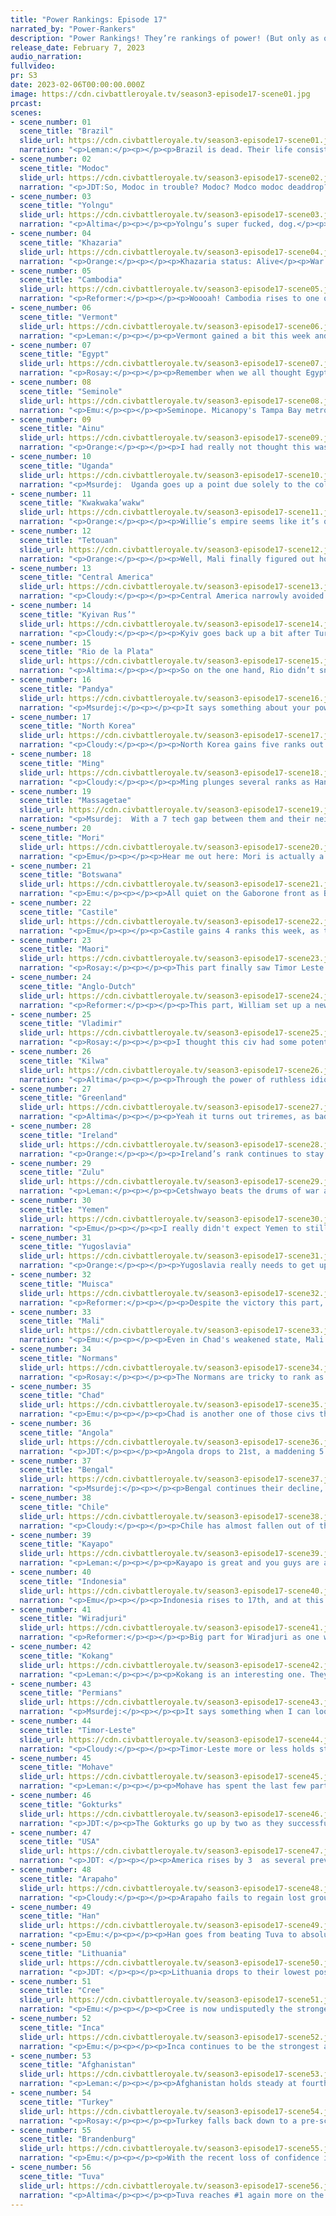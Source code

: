 ```yaml
---
title: "Power Rankings: Episode 17"
narrated_by: "Power-Rankers"
description: "Power Rankings! They’re rankings of power! (But only as of the instant of the end of the previous episode, as these are not meant to be future predictions!) Power Rankings!"
release_date: February 7, 2023
audio_narration:
fullvideo:
pr: S3
date: 2023-02-06T00:00:00.000Z
image: https://cdn.civbattleroyale.tv/season3-episode17-scene01.jpg
prcast:
scenes:
- scene_number: 01
  scene_title: "Brazil"
  slide_url: https://cdn.civbattleroyale.tv/season3-episode17-scene01.jpg
  narration: "<p>Leman:</p><p></p><p>Brazil is dead. Their life consisted of a distinct lack of settling, which was bad, but it was the donation of Sao Salvador to the Inca that really sealed the deal, and dashed all of Pedro’s hopes and dreams. The rest of their existence was a quiet one, as if they were just waiting for Kayapo to put them out of their mystery, which, on turn 228, finally happened.</p><p></p><p>Perhaps it was a good thing, though, that Pedro I wasn’t able to live up to Pedro II’s lofty standard that was set all the way back in Mk 2. Can CBR really survive another Carnival? Can we stand to see the map painted green again? I mean probably, but Pedro I is not going to do it.</p><p></p><p>F</p>"
- scene_number: 02
  scene_title: "Modoc"
  slide_url: https://cdn.civbattleroyale.tv/season3-episode17-scene02.jpg
  narration: "<p>JDT:So, Modoc in trouble? Modoc? Modco modoc deaddrop? Surrounded, city low HP? Problem? No! Modok! Too strong! 120023u08 production, infinite troop! In undergorund punker, troop! No dead, step 1 world dominate! Become, come cum one world comanche cree mohave! Buzz buzz! Sweeping time! Sweepssjdkfjoi! fjdsjfdjsfl</p>"
- scene_number: 03
  scene_title: "Yolngu"
  slide_url: https://cdn.civbattleroyale.tv/season3-episode17-scene03.jpg
  narration: "<p>Altima</p><p></p><p>Yolngu’s super fucked, dog.</p><p>Really, really, fucked.</p><p>Prime those F keys, dudes.</p>"
- scene_number: 04
  scene_title: "Khazaria"
  slide_url: https://cdn.civbattleroyale.tv/season3-episode17-scene04.jpg
  narration: "<p>Orange:</p><p></p><p>Khazaria status: Alive</p><p>War status: Not at war with Turkey, the Permians, Massagetae, or Afghanistan.</p>"
- scene_number: 05
  scene_title: "Cambodia"
  slide_url: https://cdn.civbattleroyale.tv/season3-episode17-scene05.jpg
  narration: "<p>Reformer:</p><p></p><p>Woooah! Cambodia rises to one of their best spots ever, thanks to some civs entering death’s door. Modoc is about to get suddenly merced, Yolngu is on its last legs, and…the third one Cambodia passed…Khazaria? Huh, well, chalk it up to stock market uncertainty. Kokang seems to like keeping a pet around, so expect Cambodia to climb a pile of corpses. What a mental image!</p>"
- scene_number: 06
  scene_title: "Vermont"
  slide_url: https://cdn.civbattleroyale.tv/season3-episode17-scene06.jpg
  narration: "<p>Leman:</p><p></p><p>Vermont gained a bit this week and I think that’s due to Yolngu and Modoc’s collapse, but I don’t care enough about Vermont to check. 52nd or 51st, they’re still ass.</p>"
- scene_number: 07
  scene_title: "Egypt"
  slide_url: https://cdn.civbattleroyale.tv/season3-episode17-scene07.jpg
  narration: "<p>Rosay:</p><p></p><p>Remember when we all thought Egypt was going to be a game winning contender, then thought they were going to die at the hands of Turkey? Well the latter is still going to happen just a matter of when.</p>"
- scene_number: 08
  scene_title: "Seminole"
  slide_url: https://cdn.civbattleroyale.tv/season3-episode17-scene08.jpg
  narration: "<p>Emu:</p><p></p><p>Seminope. Micanopy's Tampa Bay metropolis of Cuscowilla continues to juice itself up for the sole purpose of being a nice pickup for FDR. I actually kind of like these guys still. I'm not mad, just disappointed.</p>"
- scene_number: 09
  scene_title: "Ainu"
  slide_url: https://cdn.civbattleroyale.tv/season3-episode17-scene09.jpg
  narration: "<p>Orange:</p><p></p><p>I had really not thought this was gonna happen, but the Gokturks actually did something and took two Ainu cities. I would say “at least that’s the limit of their expansion” but nope, they have boats ready to start going after Sat Poro Pet soon enough. It’s starting to feel like this war might just be a war to eliminate and not just rumpify.</p>"
- scene_number: 10
  scene_title: "Uganda"
  slide_url: https://cdn.civbattleroyale.tv/season3-episode17-scene10.jpg
  narration: "<p>Msurdej:  Uganda goes up a point due solely to the collapse of the Ainu. They’ve made some decent stat gains since last episode, but nothing to write home about. The Rwenzori Mountains are still the biggest boon Idi Amin has to his defense.</p>"
- scene_number: 11
  scene_title: "Kwakwaka’wakw"
  slide_url: https://cdn.civbattleroyale.tv/season3-episode17-scene11.jpg
  narration: "<p>Orange:</p><p></p><p>Willie’s empire seems like it’s quickly collapsing at this point and he’s so in debt that his lands are probably filled with more IOUs than men. It’s uh, not looking good, sadly. At the very least, they still have a bunch more cities, so if they can peace out soon maybe they can build back some semblance of a nation, right? Also as a sidenote, ffs Willie how did Cree settle the Haida island before you, what were you thinking?</p>"
- scene_number: 12
  scene_title: "Tetouan"
  slide_url: https://cdn.civbattleroyale.tv/season3-episode17-scene12.jpg
  narration: "<p>Orange:</p><p></p><p>Well, Mali finally figured out how to capture cities… Think that’s all that needs to be said really. </p>"
- scene_number: 13
  scene_title: "Central America"
  slide_url: https://cdn.civbattleroyale.tv/season3-episode17-scene13.jpg
  narration: "<p>Cloudy:</p><p></p><p>Central America narrowly avoided decapitation this episode thanks to a well-timed peace treaty with the Muisca—had they not pulled that off, they probably would have lost their capital. Still, Morazon came out of the war much diminished, and a recovery is unlikely. At this point we’re just waiting to see who will finish them off, and when.</p>"
- scene_number: 14
  scene_title: "Kyivan Rus’"
  slide_url: https://cdn.civbattleroyale.tv/season3-episode17-scene14.jpg
  narration: "<p>Cloudy:</p><p></p><p>Kyiv goes back up a bit after Turkey’s invasion continues to fail. In fact, Turkey is just embarking tons of land units into the black sea, where they get killed, resulting in a massive reduction in their military score. Wait, where have I seen this before?</p>"
- scene_number: 15
  scene_title: "Rio de la Plata"
  slide_url: https://cdn.civbattleroyale.tv/season3-episode17-scene15.jpg
  narration: "<p>Altima:</p><p></p><p>So on the one hand, Rio didn’t snag any Brazilian clay. That kinda sucks. On the other hand, they kept Tucuman despite the odds, which is fucking phenomenal. They’re still stuck in the middle of stronger powers with nowhere to go but down, but at least the descent is slowed and they didn’t lose any more core cities. This loser’s victory buys them a whole five ranks, which hey, good for them.</p>"
- scene_number: 16
  scene_title: "Pandya"
  slide_url: https://cdn.civbattleroyale.tv/season3-episode17-scene16.jpg
  narration: "<p>Msurdej:</p><p></p><p>It says something about your power when an African navy is able to capture one of your cities, despite you having the better navy. Sure Pandya was able to flip the city back, but it was a loss of population and resources they couldn’t afford if they wanted to make a play at relevancy.</p>"
- scene_number: 17
  scene_title: "North Korea"
  slide_url: https://cdn.civbattleroyale.tv/season3-episode17-scene17.jpg
  narration: "<p>Cloudy:</p><p></p><p>North Korea gains five ranks out of nowhere because they’re one of the only small civs that isn’t currently getting curb stomped by a neighbor. Congratulations, Kim!</p>"
- scene_number: 18
  scene_title: "Ming"
  slide_url: https://cdn.civbattleroyale.tv/season3-episode17-scene18.jpg
  narration: "<p>Cloudy:</p><p></p><p>Ming plunges several ranks as Han troops surround their capital, threatening to begin a full-scale siege at any moment. Han doesn’t have a great track record when it comes to capturing Ming cities—they’ve tried and failed before, and they’ve already taken heavy losses—but they finally have some ranged units, including a trebuchet, in position, and Yongle would be ill-advised to ignore this development. The possibility that Ming could lose its capital is all too real.</p>"
- scene_number: 19
  scene_title: "Massagetae"
  slide_url: https://cdn.civbattleroyale.tv/season3-episode17-scene19.jpg
  narration: "<p>Msurdej:  With a 7 tech gap between them and their neighbor the Permians, Massagetae is going to have a hard time breaking free. Maybe they could go for those enclaves nearby though...</p>"
- scene_number: 20
  scene_title: "Mori"
  slide_url: https://cdn.civbattleroyale.tv/season3-episode17-scene20.jpg
  narration: "<p>Emu</p><p></p><p>Hear me out here: Mori is actually a neat little civ and you should like them. Not because they're good- I would never claim that. They're such a neat little footnote in CBR history. You know what you're getting with Mori- a little civ that will forever be content to just chill on their island and are irrelevant without being abject failures. No Mori, no Lessi. I realize that's not a very good pitch, but that type of thing appeals to me. They're a neat little civ that you can always look over to and go “oh, that's Mori, same as always, hi Motonari.” Very pleasant if you know what to expect, like the guy on your walk home who's always out tending to his garden who you stop to make a little small talk with. His wife, er, capital in this analogy I guess is doing just fine, thank you very much. You hear that Yongle across the street has pulled off a cheeky forward settle right on his island, and you outwardly express sympathy, but really you don't feel too bad because he did the same to his neighbor not too long ago. It can't have been that long ago, can it? He's still the same, after all.</p>"
- scene_number: 21
  scene_title: "Botswana"
  slide_url: https://cdn.civbattleroyale.tv/season3-episode17-scene21.jpg
  narration: "<p>Emu:</p><p></p><p>All quiet on the Gaborone front as Botswana seems, for now at least, to be fending off an invasion from an unquestionably stronger power. It had always been assumed that Cetshwayo would eat Khama's lunch the second the inevitable war was declared, and while the Zulu may still win it in the long run, Botswana is putting up an admirable defense in these crucial opening stages of the war. We can only hope that huge gap right in the middle of their line won't hurt them.</p>"
- scene_number: 22
  scene_title: "Castile"
  slide_url: https://cdn.civbattleroyale.tv/season3-episode17-scene22.jpg
  narration: "<p>Emu</p><p></p><p>Castile gains 4 ranks this week, as they prove they can still fight despite their majorly unfortunate position. They spent this part battling it out with Ireland for their long-lost colony in Brittany, and while this doesn't show any ability to turn their game around, we think it indicates enough gumption that they're at least on even footing with the Anglo-Dutch. While that isn't exactly a huge accomplishment, it may help Isabella survive this brutally violent hell we've set up on the Cylinder for just a little longer.</p>"
- scene_number: 23
  scene_title: "Maori"
  slide_url: https://cdn.civbattleroyale.tv/season3-episode17-scene23.jpg
  narration: "<p>Rosay:</p><p></p><p>This part finally saw Timor Leste prove that they can hang with the big boys, and ended up taking a city off of mainland Australia despite combined Wira/Yonglu resistance and gain a way to access the Indian ocean. This part also saw Maori get kicked off Australia almost entirely. Comparing the two offensives on the same civs, the difference is almost night and day where Timor came out looking like a winner, and Maroi came out looking like a chump. Its not exactly like Maori couldn't have delivered a successful offensive either, as the Wira capital is basically defenseless and Maori took until the end of the part to figure that out. Hell the only way I see this war not being labeled a titanic Maori failure is if Maori gets their shit together and goes full throttle into Wahluu but I just don't see that happening, even if they do make landfall.</p>"
- scene_number: 24
  scene_title: "Anglo-Dutch"
  slide_url: https://cdn.civbattleroyale.tv/season3-episode17-scene24.jpg
  narration: "<p>Reformer:</p><p></p><p>This part, William set up a new home west of Utrecht, on the Bay of Biscay, equipped with plenty of popcorn. Indeed, William spent the whole part watching the Irish and Castilian navies beat up one another. At least each dead unit is a unit that won’t threaten his peace and popcorn.</p>"
- scene_number: 25
  scene_title: "Vladimir"
  slide_url: https://cdn.civbattleroyale.tv/season3-episode17-scene25.jpg
  narration: "<p>Rosay:</p><p></p><p>I thought this civ had some potential during the Permian-Tuvan war, but that really was misplaced as they seemed to lose that golden ticket and exchanged it for a failing war with the Kievan Rus, where they didn't even take a city. Bad civ, future fodder to Lithuania or the Permians.</p>"
- scene_number: 26
  scene_title: "Kilwa"
  slide_url: https://cdn.civbattleroyale.tv/season3-episode17-scene26.jpg
  narration: "<p>Altima</p><p></p><p>Through the power of ruthless idiocy, Kilwa has managed to capture a Pandyan island city. It’s going to flip, but props for the show; it cost Pandya 5 whole ranks despite being a pointless, fleeting deed that serves only to put warmonger points on a civ that cannot pay that check. Their time may well have come and passed, but hey, at least they’re still trying.</p>"
- scene_number: 27
  scene_title: "Greenland"
  slide_url: https://cdn.civbattleroyale.tv/season3-episode17-scene27.jpg
  narration: "<p>Altima</p><p></p><p>Yeah it turns out triremes, as bad at their job as they are, can still accomplish things when you through roughly one billion of them into the meatgrinder. Greenland’s doing fine right now.</p>"
- scene_number: 28
  scene_title: "Ireland"
  slide_url: https://cdn.civbattleroyale.tv/season3-episode17-scene28.jpg
  narration: "<p>Orange:</p><p></p><p>Ireland’s rank continues to stay pretty steady despite their stumble around Oviedo. Honestly having that city flip more really should never have happened, especially to Castile. Collins needs to get his naval tech up soon or else those ships are going to continue to make quick work of his navy.</p>"
- scene_number: 29
  scene_title: "Zulu"
  slide_url: https://cdn.civbattleroyale.tv/season3-episode17-scene29.jpg
  narration: "<p>Leman:</p><p></p><p>Cetshwayo beats the drums of war as he opens up another conflict against Botswana. Like last time, the Zulu lead in just about every stat and Botswana has started the war by losing a ton of military, so odds are looking good that Zulu will be able to snag a city or two. Will this pull Zulu out of complete mediocrity? Probably not, but it’s a good start worth about three ranks.</p>"
- scene_number: 30
  scene_title: "Yemen"
  slide_url: https://cdn.civbattleroyale.tv/season3-episode17-scene30.jpg
  narration: "<p>Emu</p><p></p><p>I really didn't expect Yemen to still be in the same position they were 10 episodes ago now. They still have only a few cities, and they still haven't rushed Turkish Arabia. I kind of expected that they'd've either taken their opportunity or faded into mediocrity by this point, but their stats are still good, their opportunity is still there, and they still have a path to victory. Their success, which was an enigma in the first place, continues to neither break out or collapse despite all odds. What are you, Yemen?</p>"
- scene_number: 31
  scene_title: "Yugoslavia"
  slide_url: https://cdn.civbattleroyale.tv/season3-episode17-scene31.jpg
  narration: "<p>Orange:</p><p></p><p>Yugoslavia really needs to get up and move, their window for attacking the Normans seems well and truly lost, Brandenburg continues to just get stronger, and if they aren’t careful then they are gonna run out of land in the east to Turkey as well. Tick tock Tito, you’re running out of time.</p>"
- scene_number: 32
  scene_title: "Muisca"
  slide_url: https://cdn.civbattleroyale.tv/season3-episode17-scene32.jpg
  narration: "<p>Reformer:</p><p></p><p>Despite the victory this part, I’m disappointed. Muisca had a great shot at the Centroamerican capital. And this disappointment, I imagine, is why they’re going down some ranks - we were assuming they’d go further. Still, Managua isn’t a bad gain, and Central America will be easier to smash next time. In other news, Muisca has researched deep-ocean vessels, settled Azores, and declared war on Castile, so you can see what the AI is thinking. Caravels alone obviously won’t work (unless you’re Kilwa), but Galleons can’t be too far off, and once they get there, I could genuinely see a cross-Atlantic naval campaign happening. Keep your fingers crossed!</p>"
- scene_number: 33
  scene_title: "Mali"
  slide_url: https://cdn.civbattleroyale.tv/season3-episode17-scene33.jpg
  narration: "<p>Emu:</p><p></p><p>Even in Chad's weakened state, Mali is still second fiddle. Their stats are higher, they're making conquests, what is Sundiata doing wrong? Being in the Sahara, that's what. Mali's home region is known for civs that look strong at first and then go to pieces when the heat's on, like a hotdog in a microwave. All it would really take would be for them to win one war against Chad for me to assess them as if their territory was worth the same as everyone else's. I think right now, that's a tall, but not impossible, order. All I can say is best of luck.</p>"
- scene_number: 34
  scene_title: "Normans"
  slide_url: https://cdn.civbattleroyale.tv/season3-episode17-scene34.jpg
  narration: "<p>Rosay:</p><p></p><p>The Normans are tricky to rank as they are a decently fine civ surrounded by both bangers and duds. Normans stats are generally alright, but they have to worry about Brandenburg and Turkey, two of the strongest civs on the cylinder in Europe, hell even a Yugoslavian war could cause issues for them. However opportunity arises when looking south towards Africa, and to a lesser extent West towards western Europe. To put it into perspective real quick on how much the Normans outclass these two areas, Mali and Tetouan could put aside their differences next part to take on the Normans, and the two of them would still be at a military disadvantage. If the Normans were to finally expand however, they would have to essentially wage intercontinental war on eggshells as to not piss off Turkey and Brandy too much, though I can easily see future mini Norman empire provided the two megapowers just stay busy or lazy.</p>"
- scene_number: 35
  scene_title: "Chad"
  slide_url: https://cdn.civbattleroyale.tv/season3-episode17-scene35.jpg
  narration: "<p>Emu:</p><p></p><p>Chad is another one of those civs that isn't doing much right now but is undeniably a very solid regional power. That happiness hit they took a while back is going a little better but still isn't completely fixed. Their stats aren't quite where you'd expect, but with the rest of Africa so weak that's hardly a concern at all. They didn't get a mention in the part this week, but they're not to be dismissed as inactive. Watch their western border the next few parts.</p>"
- scene_number: 36
  scene_title: "Angola"
  slide_url: https://cdn.civbattleroyale.tv/season3-episode17-scene36.jpg
  narration: "<p>JDT:</p><p></p><p>Angola drops to 21st, a maddening 5 rank drop, due to their stagnating statline. Let's face it - Savimbi’s stats are just not good enough to hang around the top tiers anymore. They are on the same rank as other upper mid tier regional powers like the Muisca and Chile, and their only grace is that they’re the preeminent power in Africa. As this game goes along, it really does seem a little more likely that the winner of Africa will be colonial powers, as all these other nations simply don’t have enough development to dominate and grow over each other. Nevertheless, Angola remains. </p>"
- scene_number: 37
  scene_title: "Bengal"
  slide_url: https://cdn.civbattleroyale.tv/season3-episode17-scene37.jpg
  narration: "<p>Msurdej:</p><p></p><p>Bengal continues their decline, as the once top 10 power fails to do anything of notoriety. The biggest move they made in this part was settling a one tile island city near Antarctica. Yipee.</p>"
- scene_number: 38
  scene_title: "Chile"
  slide_url: https://cdn.civbattleroyale.tv/season3-episode17-scene38.jpg
  narration: "<p>Cloudy:</p><p></p><p>Chile has almost fallen out of the top 20 as we increasingly believe that either the Inca or Kayapo will ultimately win South America. This decision is also supported by Chile’s stats, which are only continuing to slip: the sheet has them in 24th, below Mali and Yugoslavia, while Kayapo and the Inca either hold steady or improve. Chile does have a large army, but their tech is not stellar. Perhaps things will improve if Allende launches another invasion of Rio de la Plata, but we’re not counting on it.</p>"
- scene_number: 39
  scene_title: "Kayapo"
  slide_url: https://cdn.civbattleroyale.tv/season3-episode17-scene39.jpg
  narration: "<p>Leman:</p><p></p><p>Kayapo is great and you guys are all crazy people. They have 8 (EIGHT) technologies more than second place Timor-Leste. They have more production than Cree, almost 900 effective science and more wonders than most civs have cities. They’re in the Industrial Era while Timor Leste is still trying to figure out what a Crossbow is. Oh yeah, and they just murked Brazil. Ok yeah, anyone could have killed Brazil, but anyone didn’t, Kayapo did. So, it’s about damn time they broke the top 20 again.</p>"
- scene_number: 40
  scene_title: "Indonesia"
  slide_url: https://cdn.civbattleroyale.tv/season3-episode17-scene40.jpg
  narration: "<p>Emu</p><p></p><p>Indonesia rises to 17th, and at this point even I'm forced to admit that they deserve some of it. They're still weaker than the great underdog story to their east, but I'd have to say they'd win a naval war against anyone else around at this point. When all's said and done, I don't think they have much of a future, but for now they're riding high.</p>"
- scene_number: 41
  scene_title: "Wiradjuri"
  slide_url: https://cdn.civbattleroyale.tv/season3-episode17-scene41.jpg
  narration: "<p>Reformer:</p><p></p><p>Big part for Wiradjuri as one would expect, capturing five cities (though burning two of them). Timor-Leste has been occupied with beating up Yolngu, too, so the two winners of the current mess of wars have barely met on the battlefield. This may change next part, though - Maori doesn’t really have vulnerable cities left, barring the one they still have in the west, and Yolngu should be on its last legs now, allowing the two to finally fight. Unless they make peace like craven fools. In such a war I would give the edge to Timor due to the tech advantage, but who knows in this crazy world.  </p>"
- scene_number: 42
  scene_title: "Kokang"
  slide_url: https://cdn.civbattleroyale.tv/season3-episode17-scene42.jpg
  narration: "<p>Leman:</p><p></p><p>Kokang is an interesting one. They’re a civ that’s going through a rough, rough period of stagnation right now. Their stats are solidly worse than the civs in the top ten, on account of the fact that most of those stats, especially population, have not been keeping up with other civ’s stats in the last 50 or so turns. Kokang isn’t looking bad per say, just, they aren’t looking like they’re really going anywhere, and with civs like Indonesia, Han, and Timor-Leste make substantial moves and improvements, stagnation is not really an option for Kokang. But hey, they did get a city in the Pacific this episode. That’s pretty good. I guess.</p>"
- scene_number: 43
  scene_title: "Permians"
  slide_url: https://cdn.civbattleroyale.tv/season3-episode17-scene43.jpg
  narration: "<p>Msurdej:</p><p></p><p>It says something when I can look at the former #1 Permians, look at Vladimir, and can’t tell you who’d come out on top. Sure Azykay has the manpower and production advantage, but with their recent history in war, I don’t have confidence in them if they were to fight anyone. Can the permians turn it around though?</p>"
- scene_number: 44
  scene_title: "Timor-Leste"
  slide_url: https://cdn.civbattleroyale.tv/season3-episode17-scene44.jpg
  narration: "<p>Cloudy:</p><p></p><p>Timor-Leste more or less holds steady as the power rankers have not changed their assessment of the civ’s capabilities. The war against both Yolngu and Wiradjuri is clearly stretching Timor’s forces thinner than we would like, and Indonesia is bulking up, but Timor’s lead in naval tech is substantial, and we believe they will probably eliminate the Yolngu next episode, allowing them to fully focus on Wiradjuri. So all around, confidence is running fairly high.</p>"
- scene_number: 45
  scene_title: "Mohave"
  slide_url: https://cdn.civbattleroyale.tv/season3-episode17-scene45.jpg
  narration: "<p>Leman:</p><p></p><p>Mohave has spent the last few parts emulating the Inca and sending a bunch of settlers to the pacific islands, and now is the proud owner of 15 total cities. They’re also making a solid play for a 16th by going after the Modoc, however, I’d be a little surprised if Irataba managed to get there before Poundmaker does. Regardless of whether the Mohave add Captain Jack’s Stronghold to their growing empire or not, Mohave is in a fantastic spot, with excellent stats, great expansion opportunities and a bright future ahead of it.</p>"
- scene_number: 46
  scene_title: "Gokturks"
  slide_url: https://cdn.civbattleroyale.tv/season3-episode17-scene46.jpg
  narration: "<p>JDT:</p><p>The Gokturks go up by two as they successfully quarantine the Ainu in Japan. This gives the PRs far more confidence in their ability to expand and grow in the future. As of current, they also have pretty good stats all around, including some rock solid production, though their science lags a bit behind the bunch. Nevertheless, at the pace they’re going, we may have two Turkish civs in the top 10 sooner rather than later. </p>"
- scene_number: 47
  scene_title: "USA"
  slide_url: https://cdn.civbattleroyale.tv/season3-episode17-scene47.jpg
  narration: "<p>JDT: </p><p></p><p>America rises by 3  as several previous perennial members of the top 10 stagnate and fall. Their army is still monstrous and their stats are all still pretty good with room to grow, but personally I don’t find them good enough just yet. They aren’t scaling up as well as other powers and that army is currently engaged with civs they are having a little trouble getting to in order to consolidate into actual military gains. In addition, they currently have -4 happiness, meaning any gains will probably be razed down (though let's be real -4 is not that hard of a deficit to make up). When Manifest Destiny becomes true, and the pioneers start pouring into the great plains, then they’ll be an insane power, but until then, colour me confused.</p>"
- scene_number: 48
  scene_title: "Arapaho"
  slide_url: https://cdn.civbattleroyale.tv/season3-episode17-scene48.jpg
  narration: "<p>Cloudy:</p><p></p><p>Arapaho fails to regain lost ground as the power rankers increasingly prefer their neighbors—and I don’t mean a specific neighbor, I mean all of them. The Cree are chewing through their weaker neighbors right now and might turn on Arapaho once those run out. Mohave and America are sitting pretty on armies which are much larger than Arapaho’s. A war against any one of these could be a net loss for Pretty Nose, and all three would be a catastrophe unprecedented so far this season. Arapaho fans just need to hope that doesn’t happen.</p>"
- scene_number: 49
  scene_title: "Han"
  slide_url: https://cdn.civbattleroyale.tv/season3-episode17-scene49.jpg
  narration: "<p>Emu:</p><p></p><p>Han goes from beating Tuva to absolutely dropping the ball, losing a rank as their military score drops below the likes of Kayapo and Wiradjuri. They're at war with Ming though, and even with their dismally small military that's sure to result in at least a few cities. Between Tuva, Gokturks, and Kokang, though, it's questionable where exactly they can go after this. Still, their empire is large, and their stats good, and for that we slot them in 8th place.</p>"
- scene_number: 50
  scene_title: "Lithuania"
  slide_url: https://cdn.civbattleroyale.tv/season3-episode17-scene50.jpg
  narration: "<p>JDT: </p><p></p><p>Lithuania drops to their lowest position since part 5 as they continue to stagnate. Their stats are still top tier by all metrics, including 17 cities and the largest army in the world, the big issue is that they don’t seem willing to convert that statistical advantage into anything substantive, and sitting around doing nothing is not something one can afford when surrounded by 3 other top class competitors (and plucky little Vladimir). Without some decisive action, Gediminas can quickly find his empire being outstripped and outpaced by his rivals and neighbors, and that will certainly not bode well for him. </p>"
- scene_number: 51
  scene_title: "Cree"
  slide_url: https://cdn.civbattleroyale.tv/season3-episode17-scene51.jpg
  narration: "<p>Emu:</p><p></p><p>Cree is now undisputedly the strongest civ in North America (save one ranker who really likes Arapaho). The Kwakwaka'wakollapse and the Modoc cleanup are proving aggressiveness, which is an amazing sign for a civ whose main rival's capital is right on the border and also completely undefended. This is exactly the right time for them to pull off a rise like this, with America not yet far west enough to be a threat and Arapaho so weak. To top it all off, they now have the most techs outside of Kayapo, tied with Timor-Leste. All in all, things look bright for the teal and black in the frozen north.</p>"
- scene_number: 52
  scene_title: "Inca"
  slide_url: https://cdn.civbattleroyale.tv/season3-episode17-scene52.jpg
  narration: "<p>Emu:</p><p></p><p>Inca continues to be the strongest and also the most boring civ in South America. You'd think colonizing Polynesia would add a little spice, but being stuck behind the Andes and the Amazon really doesn't lend itself to meaningful events happening. It doesn't help at all that South America has a very dynamic cast this time around. Don't get me wrong, their stats are killer and they'd beat anyone within 2.5 metric Kayapos in an even fight, but I really don't see as much action as I'd hope coming out of this mountain principality.</p>"
- scene_number: 53
  scene_title: "Afghanistan"
  slide_url: https://cdn.civbattleroyale.tv/season3-episode17-scene53.jpg
  narration: "<p>Leman:</p><p></p><p>Afghanistan holds steady at fourth place after a fairly quiet part. Not much has changed for this central Asian behemoth. The stats are still insane, the city count is massive, the neighbors are pathetic civs and Turkey. Afghanistan remains quietly extremely impressive. Good for them.</p>"
- scene_number: 54
  scene_title: "Turkey"
  slide_url: https://cdn.civbattleroyale.tv/season3-episode17-scene54.jpg
  narration: "<p>Rosay:</p><p></p><p>Turkey falls back down to a pre-science hype rank of third, when they didn't exactly have any real blunders this part. Admittedly yes losing control of the black sea to the Rus’ was quite the hiccup, but they can still shred anyone in the vicinity, barring Afghanistan. Their downfall is more due to Brandenburg finally getting their shit together and Tuva reaching a full recovery. Additionally, Turkey's stats which seemed untouchable are now equal to several of the other top tier powers. Honestly Turkey just needs that geo-political defining moment to truly be considered top tier, and if it's going to happen, it's going to happen when Turkey enters Africa. Right now, Africa really does not have a great power like the other continents do, and certainly nobody to resist the overwhelming force that is our 3rd place civ.</p>"
- scene_number: 55
  scene_title: "Brandenburg"
  slide_url: https://cdn.civbattleroyale.tv/season3-episode17-scene55.jpg
  narration: "<p>Emu:</p><p></p><p>With the recent loss of confidence in Turkey, good old Brandy rises up to their fifth non-consecutive part of 2nd place, making Fred-Willy a veritable Grover Cleveland of runner-updom. We didn't see much of the perpetual Pepsi, the recurring runner-up, the serial silver medalist, the sultan of second, the invariable vice-president, the continual- okay I'll stop. We didn't see much of the Brandenburger core this part, but the stats bear out that they're right on the same track they've always been on, putting them out and away ahead of all but the twin terrors of Turkey and Tuva, who they give a solid run for their money. Things look just as bright for Brandenburg as they did going into this whole kerfuffle, and that's why we hold them in the same regard now as we did then: second most likely to win the whole pot of beans.</p>"
- scene_number: 56
  scene_title: "Tuva"
  slide_url: https://cdn.civbattleroyale.tv/season3-episode17-scene56.jpg
  narration: "<p>Altima</p><p></p><p>Tuva reaches #1 again more on the back of Turkey stumbling a bit than anything else. Right now, we have a clear top three, but none of them are quite strong enough yet to truly reach #1- Tuva has solid enough stats, especially that bonkers production, but they’re still just another really strong regional power at the moment. What they really need is a good opportunity to just tear apart another one of their many relevantly powerful neighbors with their teeth like they did to Perm all those years ago. Until then, expect some flux again in the #1s.</p>"
---
```

